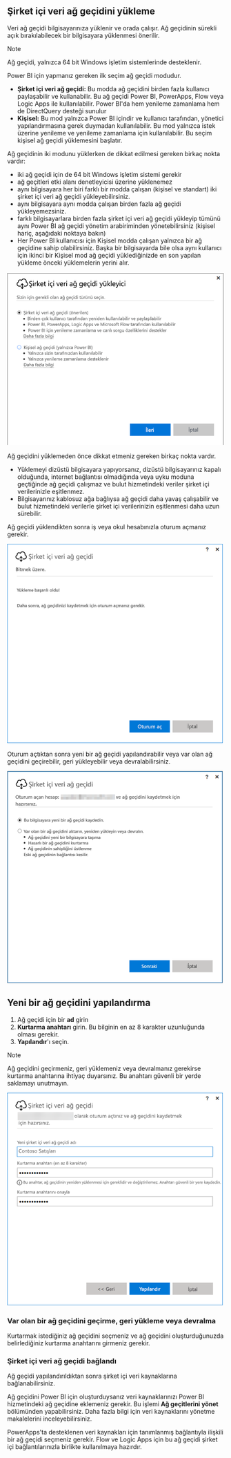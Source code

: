 ## <a name="install-the-on-premises-data-gateway"></a>Şirket içi veri ağ geçidini yükleme
Veri ağ geçidi bilgisayarınıza yüklenir ve orada çalışır. Ağ geçidinin sürekli açık bırakılabilecek bir bilgisayara yüklenmesi önerilir.

> [!NOTE]
> Ağ geçidi, yalnızca 64 bit Windows işletim sistemlerinde desteklenir.
> 
> 

Power BI için yapmanız gereken ilk seçim ağ geçidi modudur.

* **Şirket içi veri ağ geçidi:** Bu modda ağ geçidini birden fazla kullanıcı paylaşabilir ve kullanabilir. Bu ağ geçidi Power BI, PowerApps, Flow veya Logic Apps ile kullanılabilir. Power BI'da hem yenileme zamanlama hem de DirectQuery desteği sunulur
* **Kişisel:** Bu mod yalnızca Power BI içindir ve kullanıcı tarafından, yönetici yapılandırmasına gerek duymadan kullanılabilir. Bu mod yalnızca istek üzerine yenileme ve yenileme zamanlama için kullanılabilir. Bu seçim kişisel ağ geçidi yüklemesini başlatır.

Ağ geçidinin iki modunu yüklerken de dikkat edilmesi gereken birkaç nokta vardır:

* iki ağ geçidi için de 64 bit Windows işletim sistemi gerekir
* ağ geçitleri etki alanı denetleyicisi üzerine yüklenemez
* aynı bilgisayara her biri farklı bir modda çalışan (kişisel ve standart) iki şirket içi veri ağ geçidi yükleyebilirsiniz. 
* aynı bilgisayara aynı modda çalışan birden fazla ağ geçidi yükleyemezsiniz.
* farklı bilgisayarlara birden fazla şirket içi veri ağ geçidi yükleyip tümünü aynı Power BI ağ geçidi yönetim arabiriminden yönetebilirsiniz (kişisel hariç, aşağıdaki noktaya bakın)
* Her Power BI kullanıcısı için Kişisel modda çalışan yalnızca bir ağ geçidine sahip olabilirsiniz. Başka bir bilgisayarda bile olsa aynı kullanıcı için ikinci bir Kişisel mod ağ geçidi yüklediğinizde en son yapılan yükleme önceki yüklemelerin yerini alır.

![On-prem-data-gateway-install-powerbi](./media/gateway-onprem-install-include/on-prem-data-gateway-install-powerbi.png)

Ağ geçidini yüklemeden önce dikkat etmeniz gereken birkaç nokta vardır.

* Yüklemeyi dizüstü bilgisayara yapıyorsanız, dizüstü bilgisayarınız kapalı olduğunda, internet bağlantısı olmadığında veya uyku moduna geçtiğinde ağ geçidi çalışmaz ve bulut hizmetindeki veriler şirket içi verilerinizle eşitlenmez.
* Bilgisayarınız kablosuz ağa bağlıysa ağ geçidi daha yavaş çalışabilir ve bulut hizmetindeki verilerle şirket içi verilerinizin eşitlenmesi daha uzun sürebilir.

Ağ geçidi yüklendikten sonra iş veya okul hesabınızla oturum açmanız gerekir.

![On-prem-data-gateway-install-signin](./media/gateway-onprem-install-include/on-prem-data-gateway-install-signin.png)

Oturum açtıktan sonra yeni bir ağ geçidi yapılandırabilir veya var olan ağ geçidini geçirebilir, geri yükleyebilir veya devralabilirsiniz.

![On-prem-data-gateway-install-register-recovery](./media/gateway-onprem-install-include/on-prem-data-gateway-install-register-recovery.png)

## <a name="configure-a-new-gateway"></a>Yeni bir ağ geçidini yapılandırma
1. Ağ geçidi için bir **ad** girin
2. **Kurtarma anahtarı** girin. Bu bilginin en az 8 karakter uzunluğunda olması gerekir.
3. **Yapılandır**'ı seçin.

> [!NOTE]
> Ağ geçidini geçirmeniz, geri yüklemeniz veya devralmanız gerekirse kurtarma anahtarına ihtiyaç duyarsınız. Bu anahtarı güvenli bir yerde saklamayı unutmayın.
> 
> 

![On-prem-data-gateway-install-recovery](./media/gateway-onprem-install-include/on-prem-data-gateway-install-recovery.png)

### <a name="migrate-restore-or-take-over-an-existing-gateway"></a>Var olan bir ağ geçidini geçirme, geri yükleme veya devralma
Kurtarmak istediğiniz ağ geçidini seçmeniz ve ağ geçidini oluşturduğunuzda belirlediğiniz kurtarma anahtarını girmeniz gerekir.

### <a name="on-premises-data-gateway-connected"></a>Şirket içi veri ağ geçidi bağlandı
Ağ geçidi yapılandırıldıktan sonra şirket içi veri kaynaklarına bağlanabilirsiniz.

Ağ geçidini Power BI için oluşturduysanız veri kaynaklarınızı Power BI hizmetindeki ağ geçidine eklemeniz gerekir. Bu işlemi **Ağ geçitlerini yönet** bölümünden yapabilirsiniz. Daha fazla bilgi için veri kaynaklarını yönetme makalelerini inceleyebilirsiniz.

PowerApps'ta desteklenen veri kaynakları için tanımlanmış bağlantıyla ilişkili bir ağ geçidi seçmeniz gerekir. Flow ve Logic Apps için bu ağ geçidi şirket içi bağlantılarınızla birlikte kullanılmaya hazırdır.

